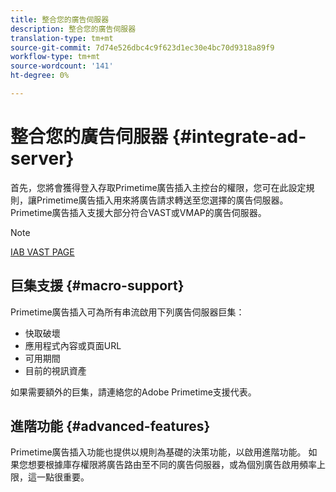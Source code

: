 ```yaml
---
title: 整合您的廣告伺服器
description: 整合您的廣告伺服器
translation-type: tm+mt
source-git-commit: 7d74e526dbc4c9f623d1ec30e4bc70d9318a89f9
workflow-type: tm+mt
source-wordcount: '141'
ht-degree: 0%

---
```



# 整合您的廣告伺服器 {#integrate-ad-server}

首先，您將會獲得登入存取Primetime廣告插入主控台的權限，您可在此設定規則，讓Primetime廣告插入用來將廣告請求轉送至您選擇的廣告伺服器。 Primetime廣告插入支援大部分符合VAST或VMAP的廣告伺服器。

>[!NOTE]
>
>[IAB VAST PAGE](https://www.iab.com/guidelines/digital-video-ad-serving-template-vast)

## 巨集支援 {#macro-support}

Primetime廣告插入可為所有串流啟用下列廣告伺服器巨集：

* 快取破壞
* 應用程式內容或頁面URL
* 可用期間
* 目前的視訊資產

<!--For technical information regarding specific ad servers or ad macros, see [Supported ad servers and macros](supported-ad-servers-and-macros.md).-->

如果需要額外的巨集，請連絡您的Adobe Primetime支援代表。

## 進階功能 {#advanced-features}

Primetime廣告插入功能也提供以規則為基礎的決策功能，以啟用進階功能。 如果您想要根據庫存權限將廣告路由至不同的廣告伺服器，或為個別廣告啟用頻率上限，這一點很重要。 <!--For more information, see [Advanced Features](route-ads-based-on-rules.md).-->
